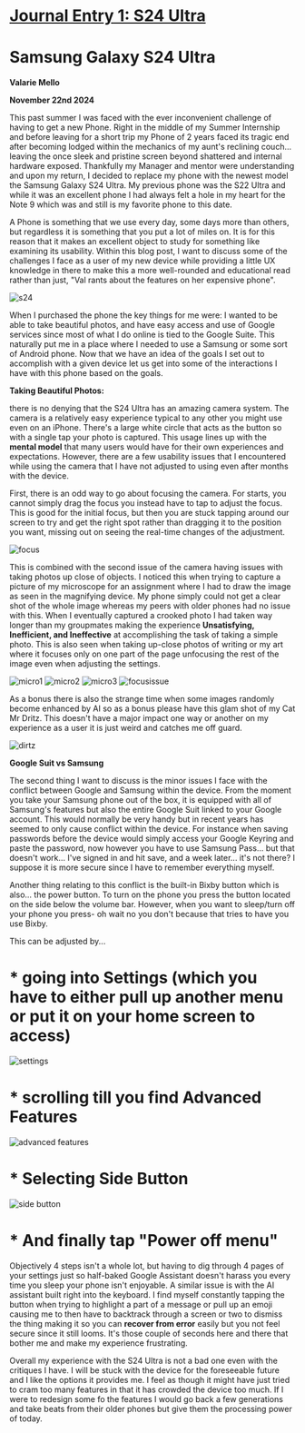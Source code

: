 # [Journal Entry 1: S24 Ultra](README.md)

# **Samsung Galaxy S24 Ultra**
**Valarie Mello**

**November 22nd 2024**

This past summer I was faced with the ever inconvenient challenge of having to get a new Phone. Right in the middle of my Summer Internship and before leaving for a short trip my Phone of 2 years faced its tragic end after becoming lodged within the mechanics of my aunt's reclining couch... leaving the once sleek and pristine screen beyond shattered and internal hardware exposed. Thankfully my Manager and mentor were understanding and upon my return, I decided to replace my phone with the newest model the Samsung Galaxy S24 Ultra. My previous phone was the S22 Ultra and while it was an excellent phone I had always felt a hole in my heart for the Note 9 which was and still is my favorite phone to this date.

A Phone is something that we use every day, some days more than others, but regardless it is something that you put a lot of miles on. It is for this reason that it makes an excellent object to study for something like examining its usability. Within this blog post, I want to discuss some of the challenges I face as a user of my new device while providing a little UX knowledge in there to make this a more well-rounded and educational read rather than just, "Val rants about the features on her expensive phone".

![s24](s24.png)

When I purchased the phone the key things for me were: I wanted to be able to take beautiful photos, and have easy access and use of Google services since most of what I do online is tied to the Google Suite. This naturally put me in a place where I needed to use a Samsung or some sort of Android phone. Now that we have an idea of the goals I set out to accomplish with a given device let us get into some of the interactions I have with this phone based on the goals.

**Taking Beautiful Photos:**

there is no denying that the S24 Ultra has an amazing camera system. The camera is a relatively easy experience typical to any other you might use even on an iPhone. There's a large white circle that acts as the button so with a single tap your photo is captured. This usage lines up with the **mental model** that many users would have for their own experiences and expectations. However, there are a few usability issues that I encountered while using the camera that I have not adjusted to using even after months with the device. 

First, there is an odd way to go about focusing the camera. For starts, you cannot simply drag the focus you instead have to tap to adjust the focus. This is good for the initial focus, but then you are stuck tapping around our screen to try and get the right spot rather than dragging it to the position you want, missing out on seeing the real-time changes of the adjustment. 

![focus](camerawithfocus.jpg)

This is combined with the second issue of the camera having issues with taking photos up close of objects. I noticed this  when trying to capture a picture of my microscope for an assignment where I had to draw the image as seen in the magnifying device. My phone simply could not get a clear shot of the whole image whereas my peers with older phones had no issue with this. When I eventually captured a crooked photo I had taken way longer than my groupmates making the experience **Unsatisfying, Inefficient, and Ineffective** at accomplishing the task of taking a simple photo. This is also seen when taking up-close photos of writing or my art where it focuses only on one part of the page unfocusing the rest of the image even when adjusting the settings.

![micro1](micro1.jpg)
![micro2](micro2.jpg)
![micro3](micro3.jpg)
![focusissue](focusissue.jpg)

As a bonus there is also the strange time when some images randomly become enhanced by AI so as a bonus please have this glam shot of my Cat Mr Dritz. This doesn't have a major impact one way or another on my experience as a user it is just weird and catches me off guard. 

![dirtz](dritzglam.jpg)

**Google Suit vs Samsung**

The second thing I want to discuss is the minor issues I face with the conflict between Google and Samsung within the device. From the moment you take your Samsung phone out of the box, it is equipped with all of Samsung's features but also the entire Google Suit linked to your Google account. This would normally be very handy but in recent years has seemed to only cause conflict within the device. For instance when saving passwords before the device would simply access your Google Keyring and paste the password, now however you have to use Samsung Pass... but that doesn't work... I've signed in and hit save, and a week later... it's not there? I suppose it is more secure since I have to remember everything myself.

Another thing relating to this conflict is the built-in Bixby button which is also... the power button. To turn on the phone you press the button located on the side below the volume bar. However, when you want to sleep/turn off your phone you press- oh wait no you don't because that tries to have you use Bixby. 

This can be adjusted by...
# * going into Settings (which you have to either pull up another menu or put it on your home screen to access)
![settings](settings.jpg)
# * scrolling till you find Advanced Features
![advanced features](advancedfeatures.jpg)
# * Selecting Side Button
![side button](sidebutton.jpg)
# * And finally tap "Power off menu"

Objectively 4 steps isn't a whole lot, but having to dig through 4 pages of your settings just so half-baked Google Assistant doesn't harass you every time you sleep your phone isn't enjoyable. A similar issue is with the AI assistant built right into the keyboard. I find myself constantly tapping the button when trying to highlight a part of a message or pull up an emoji causing me to then have to backtrack through a screen or two to dismiss the thing making it so you can **recover from error** easily but you not feel secure since it still looms. It's those couple of seconds here and there that bother me and make my experience frustrating. 

Overall my experience with the S24 Ultra is not a bad one even with the critiques I have. I will be stuck with the device for the foreseeable future and I like the options it provides me. I feel as though it might have just tried to cram too many features in that it has crowded the device too much. If I were to redesign some fo the features I would go back a few generations and take beats from their older phones but give them the processing power of today.


